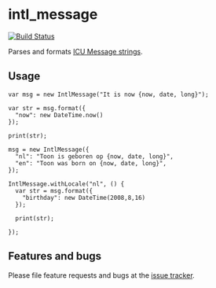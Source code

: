 # intl_message

[![Build Status](https://travis-ci.org/appsup-dart/intl_message.svg?branch=master)](https://travis-ci.org/appsup-dart/expressions)

Parses and formats [ICU Message strings](http://userguide.icu-project.org/formatparse/messages).

## Usage

    var msg = new IntlMessage("It is now {now, date, long}");
    
    var str = msg.format({
      "now": new DateTime.now()
    });
    
    print(str);
    
    msg = new IntlMessage({
      "nl": "Toon is geboren op {now, date, long}",
      "en": "Toon was born on {now, date, long}",
    });
    
    IntlMessage.withLocale("nl", () {
      var str = msg.format({
        "birthday": new DateTime(2008,8,16)
      });
    
      print(str);
   
    });
    
    
## Features and bugs

Please file feature requests and bugs at the [issue tracker][tracker].

[tracker]: https://github.com/appsup-dart/intl_message/issues
